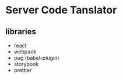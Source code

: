 # Server Code Tanslator

## libraries

- react
- webpack
- pug (babel-plugin)
- storybook
- prettier